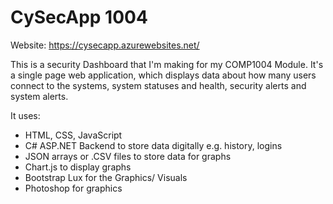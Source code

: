 # CySecApp 1004

Website: https://cysecapp.azurewebsites.net/

This is a security Dashboard that I'm making for my COMP1004 Module. It's a single page web application, which displays data about how many users connect to the systems, system statuses and health, security alerts and system alerts.

It uses:

* HTML, CSS, JavaScript 
* C# ASP.NET Backend to store data digitally e.g. history, logins
* JSON arrays or .CSV files to store data for graphs
* Chart.js to display graphs
* Bootstrap Lux for the Graphics/ Visuals
* Photoshop for graphics

